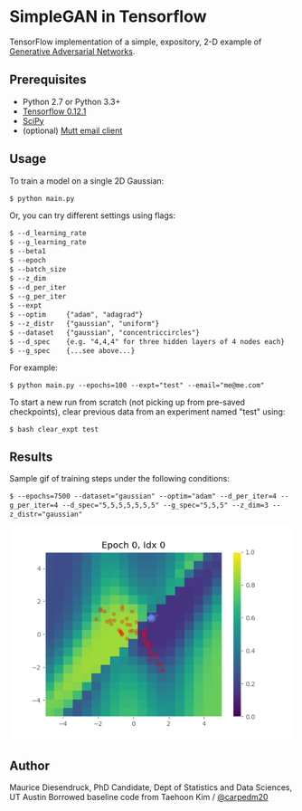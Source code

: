 # SimpleGAN in Tensorflow

TensorFlow implementation of a simple, expository, 2-D example of [Generative Adversarial Networks](https://arxiv.org/pdf/1406.2661.pdf).

## Prerequisites

- Python 2.7 or Python 3.3+
- [Tensorflow 0.12.1](https://github.com/tensorflow/tensorflow/tree/r0.12)
- [SciPy](http://www.scipy.org/install.html)
- (optional) [Mutt email client](https://unix.stackexchange.com/questions/226936/how-to-install-setup-mutt-with-gmail-on-centos-and-ubuntu)

## Usage

To train a model on a single 2D Gaussian:

    $ python main.py

Or, you can try different settings using flags:

    $ --d_learning_rate
    $ --g_learning_rate
    $ --beta1
    $ --epoch
    $ --batch_size
    $ --z_dim
    $ --d_per_iter
    $ --g_per_iter
    $ --expt 
    $ --optim     {"adam", "adagrad"}
    $ --z_distr   {"gaussian", "uniform"}
    $ --dataset   {"gaussian", "concentriccircles"}
    $ --d_spec    {e.g. "4,4,4" for three hidden layers of 4 nodes each}
    $ --g_spec    {...see above...}

For example:

    $ python main.py --epochs=100 --expt="test" --email="me@me.com" 

To start a new run from scratch (not picking up from pre-saved checkpoints), clear previous data from an experiment named "test" using:

    $ bash clear_expt test


## Results

Sample gif of training steps under the following conditions:

    $ --epochs=7500 --dataset="gaussian" --optim="adam" --d_per_iter=4 --g_per_iter=4 --d_spec="5,5,5,5,5,5,5" --g_spec="5,5,5" --z_dim=3 --z_distr="gaussian"

![result](assets/training.gif)

## Author

Maurice Diesendruck, PhD Candidate, Dept of Statistics and Data Sciences, UT Austin
Borrowed baseline code from Taehoon Kim / [@carpedm20](https://github.com/carpedm20/DCGAN-tensorflow)
